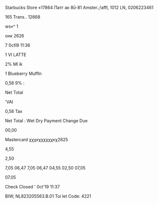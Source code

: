 Starbucks Store «17864
Патг ак  8ΰ-81
Amster،;!affl,  1012  LN,  0206223461

165
Trans..  12668

ws«^  1

онк  2626

7  0cťl9  11:36

1  VI  LATTE

2%  Ml  ik

1  Blueberry  Muffln

0,58  9%
:

Net  Total

'VAI

0,58  Tax

Net  Total  :
Wet
Dry
Payment
Change  Due

00,00

Mastercard
χχχκχχχχχχκχ2825

4,55

2,50

7,05
06,47
7,05
06,47
04,55
02,50
07,05

07.05

Check  Closed
' 0ct'19  11:37

BIW;  NL823205563.B.01
Toi let  Code:
4221

